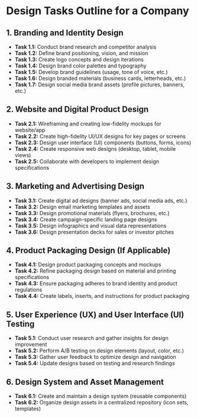 # Design Tasks Outline for a Company

## 1. Branding and Identity Design
- **Task 1.1:** Conduct brand research and competitor analysis
- **Task 1.2:** Define brand positioning, vision, and mission
- **Task 1.3:** Create logo concepts and design iterations
- **Task 1.4:** Design brand color palettes and typography
- **Task 1.5:** Develop brand guidelines (usage, tone of voice, etc.)
- **Task 1.6:** Design branded materials (business cards, letterheads, etc.)
- **Task 1.7:** Design social media brand assets (profile pictures, banners, etc.)

## 2. Website and Digital Product Design
- **Task 2.1:** Wireframing and creating low-fidelity mockups for website/app
- **Task 2.2:** Create high-fidelity UI/UX designs for key pages or screens
- **Task 2.3:** Design user interface (UI) components (buttons, forms, icons)
- **Task 2.4:** Create responsive web designs (desktop, tablet, mobile views)
- **Task 2.5:** Collaborate with developers to implement design specifications

## 3. Marketing and Advertising Design
- **Task 3.1:** Create digital ad designs (banner ads, social media ads, etc.)
- **Task 3.2:** Design email marketing templates and assets
- **Task 3.3:** Design promotional materials (flyers, brochures, etc.)
- **Task 3.4:** Create campaign-specific landing page designs
- **Task 3.5:** Design infographics and visual data representations
- **Task 3.6:** Design presentation decks for sales or investor pitches

## 4. Product Packaging Design (If Applicable)
- **Task 4.1:** Design product packaging concepts and mockups
- **Task 4.2:** Refine packaging design based on material and printing specifications
- **Task 4.3:** Ensure packaging adheres to brand identity and product regulations
- **Task 4.4:** Create labels, inserts, and instructions for product packaging

## 5. User Experience (UX) and User Interface (UI) Testing
- **Task 5.1:** Conduct user research and gather insights for design improvement
- **Task 5.2:** Perform A/B testing on design elements (layout, color, etc.)
- **Task 5.3:** Gather user feedback to optimize design and navigation
- **Task 5.4:** Update designs based on testing and research findings

## 6. Design System and Asset Management
- **Task 6.1:** Create and maintain a design system (reusable components)
- **Task 6.2:** Organize design assets in a centralized repository (icon sets, templates)


